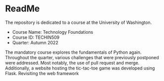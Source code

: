 # ReadMe
The repository is dedicated to a course at the University of Washington.
* Course Name: Technology Foundations
* Course ID: TECHIN509
* Quarter: Autumn 2022

The mandatory course explores the fundamentals of Python again. Throughout the quarter, various challenges that were previously postponed were addressed. Most notably, the use of pull request and merge. Additionally, a website hosting the tic-tac-toe game was developed using Flask. Revisiting the web framework